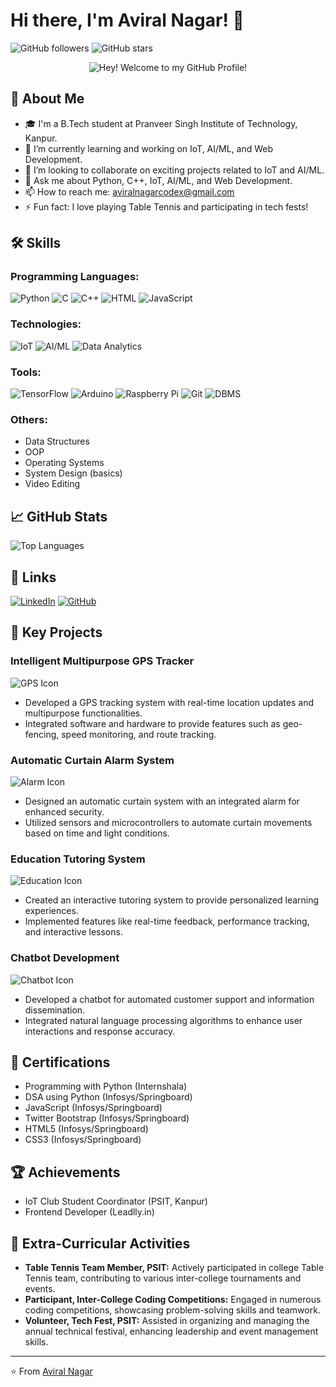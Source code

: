 # Hi there, I'm Aviral Nagar! 👋

![GitHub followers](https://img.shields.io/github/followers/aviralnagarcodex?style=social&label=Followers&maxAge=2592000) 
![GitHub stars](https://img.shields.io/github/stars/aviralnagarcodex?style=social&label=Stars&maxAge=2592000)
<p align="center">
  <img src="https://media.giphy.com/media/ASd0Ukj0y3qMM/giphy.gif" alt="Hey! Welcome to my GitHub Profile!" />
</p>



## 🚀 About Me

- 🎓 I'm a B.Tech student at Pranveer Singh Institute of Technology, Kanpur.
- 🌱 I’m currently learning and working on IoT, AI/ML, and Web Development.
- 👯 I’m looking to collaborate on exciting projects related to IoT and AI/ML.
- 💬 Ask me about Python, C++, IoT, AI/ML, and Web Development.
- 📫 How to reach me: [aviralnagarcodex@gmail.com](mailto:aviralnagarcodex@gmail.com)
- ⚡ Fun fact: I love playing Table Tennis and participating in tech fests!

## 🛠️ Skills

### Programming Languages:
![Python](https://img.shields.io/badge/-Python-333?style=flat&logo=python) ![C](https://img.shields.io/badge/-C-333?style=flat&logo=c) ![C++](https://img.shields.io/badge/-C++-333?style=flat&logo=c%2B%2B) ![HTML](https://img.shields.io/badge/-HTML-333?style=flat&logo=html5) ![JavaScript](https://img.shields.io/badge/-JavaScript-333?style=flat&logo=javascript)

### Technologies:
![IoT](https://img.shields.io/badge/-IoT-333?style=flat&logo=iot) ![AI/ML](https://img.shields.io/badge/-AI%2FML-333?style=flat&logo=tensorflow) ![Data Analytics](https://img.shields.io/badge/-Data%20Analytics-333?style=flat&logo=google-analytics)

### Tools:
![TensorFlow](https://img.shields.io/badge/-TensorFlow-333?style=flat&logo=tensorflow) ![Arduino](https://img.shields.io/badge/-Arduino-333?style=flat&logo=arduino) ![Raspberry Pi](https://img.shields.io/badge/-Raspberry%20Pi-333?style=flat&logo=raspberry-pi) ![Git](https://img.shields.io/badge/-Git-333?style=flat&logo=git) ![DBMS](https://img.shields.io/badge/-DBMS-333?style=flat&logo=mysql)

### Others:
- Data Structures
- OOP
- Operating Systems
- System Design (basics)
- Video Editing

## 📈 GitHub Stats
![Top Languages](https://github-readme-stats.vercel.app/api/top-langs/?username=aviralnagarcodex&layout=compact&theme=tokyonight)

## 🔗 Links

[![LinkedIn](https://img.shields.io/badge/LinkedIn-333?style=flat&logo=linkedin)](https://www.linkedin.com/in/aviral-nagar-codex)
[![GitHub](https://img.shields.io/badge/GitHub-333?style=flat&logo=github)](https://github.com/aviralnagarcodex)

## 📂 Key Projects

### Intelligent Multipurpose GPS Tracker
![GPS Icon](https://img.shields.io/badge/-GPS-333?style=flat&logo=gps)
- Developed a GPS tracking system with real-time location updates and multipurpose functionalities.
- Integrated software and hardware to provide features such as geo-fencing, speed monitoring, and route tracking.

### Automatic Curtain Alarm System
![Alarm Icon](https://img.shields.io/badge/-Alarm-333?style=flat&logo=alarm)
- Designed an automatic curtain system with an integrated alarm for enhanced security.
- Utilized sensors and microcontrollers to automate curtain movements based on time and light conditions.

### Education Tutoring System
![Education Icon](https://img.shields.io/badge/-Education-333?style=flat&logo=education)
- Created an interactive tutoring system to provide personalized learning experiences.
- Implemented features like real-time feedback, performance tracking, and interactive lessons.

### Chatbot Development
![Chatbot Icon](https://img.shields.io/badge/-Chatbot-333?style=flat&logo=chatbot)
- Developed a chatbot for automated customer support and information dissemination.
- Integrated natural language processing algorithms to enhance user interactions and response accuracy.

## 📜 Certifications

- Programming with Python (Internshala)
- DSA using Python (Infosys/Springboard)
- JavaScript (Infosys/Springboard)
- Twitter Bootstrap (Infosys/Springboard)
- HTML5 (Infosys/Springboard)
- CSS3 (Infosys/Springboard)

## 🏆 Achievements

- IoT Club Student Coordinator (PSIT, Kanpur)
- Frontend Developer (Leadlly.in)

## 🎉 Extra-Curricular Activities

- **Table Tennis Team Member, PSIT:** Actively participated in college Table Tennis team, contributing to various inter-college tournaments and events.
- **Participant, Inter-College Coding Competitions:** Engaged in numerous coding competitions, showcasing problem-solving skills and teamwork.
- **Volunteer, Tech Fest, PSIT:** Assisted in organizing and managing the annual technical festival, enhancing leadership and event management skills.

---

⭐️ From [Aviral Nagar](https://github.com/aviralnagarcodex)
